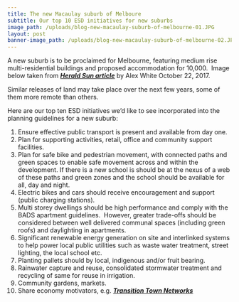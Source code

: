 ```yaml
---
title: The new Macaulay suburb of Melboure
subtitle: Our top 10 ESD initiatives for new suburbs
image_path: /uploads/blog-new-macaulay-suburb-of-melbourne-01.JPG
layout: post
banner-image_path: /uploads/blog-new-macaulay-suburb-of-melbourne-02.JPG
---
```



A new suburb is to be proclaimed for Melbourne, featuring medium rise multi-residential buildings and proposed accommodation for 10,000.  Image below taken from ***[Herald Sun article](http://www.heraldsun.com.au/news/victoria/new-inner-melbourne-suburb-of-macaulay-to-be-rezoned-making-way-for-thousands-of-homes/news-story/b0245be4aae79baa80dda975f545458c)*** by Alex White October 22, 2017.

Similar releases of land may take place over the next few years, some of them more remote than others.

Here are our top ten ESD initiatives we’d like to see incorporated into the planning guidelines for a new suburb:

1. Ensure effective public transport is present and available from day one.
2. Plan for supporting activities, retail, office and community support facilities.
3. Plan for safe bike and pedestrian movement, with connected paths and green spaces to enable safe movement across and within the development. If there is a new school is should be at the nexus of a web of these paths and green zones and the school should be available for all, day and night.
4. Electric bikes and cars should receive encouragement and support (public charging stations).
5. Multi storey dwellings should be high performance and comply with the BADS apartment guidelines.  However, greater trade-offs should be considered between well delivered communal spaces (including green roofs) and daylighting in apartments.
6. Significant renewable energy generation on site and interlinked systems to help power local public utilities such as waste water treatment, street lighting, the local school etc.
7. Planting pallets should by local, indigenous and/or fruit bearing.
8. Rainwater capture and reuse, consolidated stormwater treatment and recycling of same for reuse in irrigation.
9. Community gardens, markets.
10. Share economy motivators, e.g. ***[Transition Town Networks](https://transitionbanyule.org.au/about-transition-towns/)***